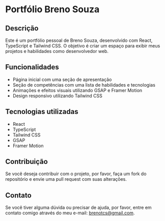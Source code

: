# Portfólio Breno Souza

## Descrição

Este é um portfólio pessoal de Breno Souza, desenvolvido com React, TypeScript e Tailwind CSS. O objetivo é criar um espaço para exibir meus projetos e habilidades como desenvolvedor web.

## Funcionalidades

*   Página inicial com uma seção de apresentação
*   Seção de competências com uma lista de habilidades e tecnologias
*   Animações e efeitos visuais utilizando GSAP e Framer Motion
*   Design responsivo utilizando Tailwind CSS

## Tecnologias utilizadas

*   React
*   TypeScript
*   Tailwind CSS
*   GSAP
*   Framer Motion

## Contribuição

Se você deseja contribuir com o projeto, por favor, faça um fork do repositório e envie uma pull request com suas alterações.


## Contato

Se você tiver alguma dúvida ou precisar de ajuda, por favor, entre em contato comigo através do meu e-mail: [brenotcs@gmail.com](mailto:brenotcs@gmail.com).
